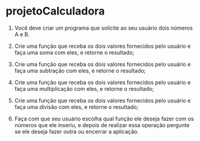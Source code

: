 # projetoCalculadora

1. Você deve criar um programa que solicite ao seu usuário dois
números A e B.

2. Crie uma função que receba os dois valores fornecidos pelo
usuário e faça uma soma com eles, e retorne o resultado;

3. Crie uma função que receba os dois valores fornecidos pelo
usuário e faça uma subtração com eles, e retorne o resultado;

4. Crie uma função que receba os dois valores fornecidos pelo
usuário e faça uma multiplicação com eles, e retorne o
resultado;

5. Crie uma função que receba os dois valores fornecidos pelo
usuário e faça uma divisão com eles, e retorne o resultado;

6. Faça com que seu usuário escolha qual função ele deseja fazer
com os números que ele inseriu, e depois de realizar essa
operação pergunte se ele deseja fazer outra ou encerrar a
aplicação.

